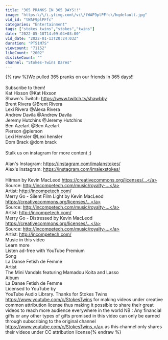 ```yaml
---
title: "365 PRANKS IN 365 DAYS!!"
image: "https:\/\/i.ytimg.com\/vi\/tWAF9plPFfc\/hqdefault.jpg"
vid_id: "tWAF9plPFfc"
categories: "Entertainment"
tags: ["stokes twins","stokes","twins"]
date: "2022-05-18T14:09:04+03:00"
vid_date: "2022-01-13T20:24:03Z"
duration: "PT51M7S"
viewcount: "71152"
likeCount: "2002"
dislikeCount: ""
channel: "Stokes-Twins Dares"
---
```

{% raw %}We pulled 365 pranks on our friends in 365 days!! <br /><br />Subscribe to them!<br />Kat Hixson  @Kat Hixson <br />Shawn's Twitch: <a rel="nofollow" target="blank" href="https://www.twitch.tv/shawbby">https://www.twitch.tv/shawbby</a><br />Brent Rivera  @Brent Rivera <br />Lexi Rivera  @Alexa Rivera <br />Andrew Davila  @Andrew Davila <br />Jeremy Hutchins  @Jeremy Hutchins <br />Ben Azelart @Ben Azelart <br />Pierson @pierson <br />Lexi Hensler @Lexi hensler<br />Dom Brack @dom brack<br /><br />Stalk us on instagram for more content ;)<br /><br />Alan's Instagram: <a rel="nofollow" target="blank" href="https://instagram.com/imalanstokes/">https://instagram.com/imalanstokes/</a> <br />Alex's Instagram: <a rel="nofollow" target="blank" href="https://instagram.com/imalexstokes/">https://instagram.com/imalexstokes/</a><br /><br />Hitman by Kevin MacLeod <a rel="nofollow" target="blank" href="https://creativecommons.org/licenses/...">https://creativecommons.org/licenses/...</a><br />Source: <a rel="nofollow" target="blank" href="http://incompetech.com/music/royalty-...">http://incompetech.com/music/royalty-...</a><br />Artist: <a rel="nofollow" target="blank" href="http://incompetech.com/">http://incompetech.com/</a><br />Merry Go - Silent Film Light by Kevin MacLeod <a rel="nofollow" target="blank" href="https://creativecommons.org/licenses/...">https://creativecommons.org/licenses/...</a><br />Source: <a rel="nofollow" target="blank" href="http://incompetech.com/music/royalty-...">http://incompetech.com/music/royalty-...</a><br />Artist: <a rel="nofollow" target="blank" href="http://incompetech.com/">http://incompetech.com/</a><br />Merry Go - Distressed by Kevin MacLeod  <a rel="nofollow" target="blank" href="https://creativecommons.org/licenses/...">https://creativecommons.org/licenses/...</a><br />Source: <a rel="nofollow" target="blank" href="http://incompetech.com/music/royalty-...">http://incompetech.com/music/royalty-...</a><br />Artist: <a rel="nofollow" target="blank" href="http://incompetech.com/">http://incompetech.com/</a><br />Music in this video<br />Learn more<br />Listen ad-free with YouTube Premium<br />Song<br />La Danse Fetish de Femme<br />Artist<br />The Mini Vandals featuring Mamadou Koita and Lasso<br />Album<br />La Danse Fetish de Femme<br />Licensed to YouTube by<br />YouTube Audio Library. Thanks for Stokes Twins <a rel="nofollow" target="blank" href="https://www.youtube.com/c/StokesTwins">https://www.youtube.com/c/StokesTwins</a> for making videos under creative common attribution license thus making it possible to share their great videos to reach more audience everywhere in the world NB : Any financial gifts or any other types of gifts promised in this video can only be earned through subscribing to the original channel <a rel="nofollow" target="blank" href="https://www.youtube.com/c/StokesTwins,">https://www.youtube.com/c/StokesTwins,</a> as this channel only shares their videos under CC attribution license{% endraw %}
